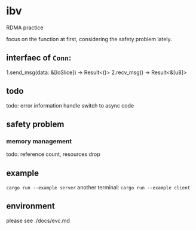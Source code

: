 # ibv
RDMA practice

focus on the function at first, considering the safety problem lately.

## interfaec of `Conn`:
 1.send_msg(data: &[IoSlice]) -> Result<()>
 2.recv_msg() -> Result<&[u8]>

## todo
todo: error information handle
            switch to async code

## safety problem
### memory management
todo: reference count, resources drop


## example
`cargo run --example server`
another terminal:
`cargo run --example client`

## environment
please see ./docs/evc.md